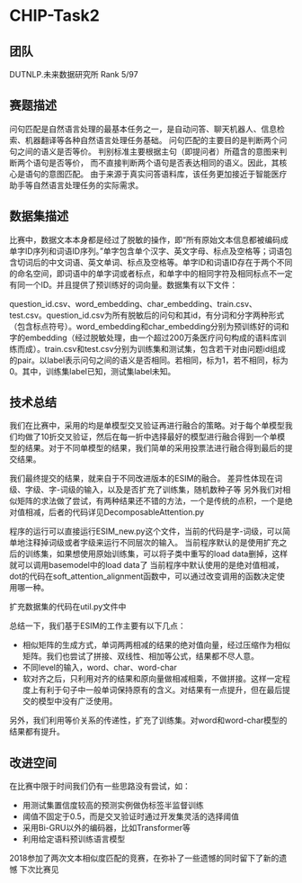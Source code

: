 # CHIP-Task2
## 团队
DUTNLP.未来数据研究所 Rank 5/97
## 赛题描述
问句匹配是自然语言处理的最基本任务之一，是自动问答、聊天机器人、信息检索、机器翻译等各种自然语言处理任务基础。
问句匹配的主要目的是判断两个问句之间的语义是否等价。
判别标准主要根据主句（即提问者）所蕴含的意图来判断两个语句是否等价，
而不直接判断两个语句是否表达相同的语义。因此，其核心是语句的意图匹配。
由于来源于真实问答语料库，该任务更加接近于智能医疗助手等自然语言处理任务的实际需求。
## 数据集描述
比赛中，数据文本本身都是经过了脱敏的操作，即“所有原始文本信息都被编码成单字ID序列和词语ID序列。”单字包含单个汉字、英文字母、标点及空格等；词语包含切词后的中文词语、英文单词、标点及空格等。单字ID和词语ID存在于两个不同的命名空间，即词语中的单字词或者标点，和单字中的相同字符及相同标点不一定有同一个ID。并且提供了预训练好的词向量。数据集有以下文件：

question_id.csv、word_embedding、char_embedding、train.csv、test.csv。question_id.csv为所有脱敏后的问句和其id，有分词和分字两种形式（包含标点符号）。word_embedding和char_embedding分别为预训练好的词和字的embedding（经过脱敏处理，由一个超过200万条医疗问句构成的语料库训练而成）。train.csv和test.csv分别为训练集和测试集，包含若干对由问题id组成的pair。以label表示问句之间的语义是否相同。若相同，标为1，若不相同，标为0。其中，训练集label已知，测试集label未知。
## 技术总结
我们在比赛中，采用的均是单模型交叉验证再进行融合的策略。对于每个单模型我们均做了10折交叉验证，然后在每一折中选择最好的模型进行融合得到一个单模型的结果。对于不同单模型的结果，我们简单的采用投票法进行融合得到最后的提交结果。

我们最终提交的结果，就来自于不同改进版本的ESIM的融合。
差异性体现在词级、字级、字-词级的输入，以及是否扩充了训练集，随机数种子等
另外我们对相似矩阵的求法做了尝试，有两种结果还不错的方法，一个是传统的点积，一个是绝对值相减，后者的代码详见DecomposableAttention.py

程序的运行可以直接运行ESIM_new.py这个文件，当前的代码是字-词级，可以简单地注释掉词级或者字级来运行不同层次的输入。
当前程序默认的是使用扩充之后的训练集，如果想使用原始训练集，可以将子类中重写的load data删掉，这样就可以调用basemodel中的load data了
当前程序中默认使用的是绝对值相减，dot的代码在soft_attention_alignment函数中，可以通过改变调用的函数决定使用哪一种。

扩充数据集的代码在util.py文件中

总结一下，我们基于ESIM的工作主要有以下几点：
- 相似矩阵的生成方式，单词两两相减的结果的绝对值向量，经过压缩作为相似矩阵。我们也尝试了拼接、双线性、相加等公式，结果都不尽人意。
- 不同level的输入，word、char、word-char
- 软对齐之后，只利用对齐的结果和原向量做相减相乘，不做拼接。这样一定程度上有利于句子中一般单词保持原有的含义。对结果有一点提升，但在最后提交的模型中没有广泛使用。

另外，我们利用等价关系的传递性，扩充了训练集。对word和word-char模型的结果都有提升。
## 改进空间
在比赛中限于时间我们仍有一些思路没有尝试，如：
- 用测试集置信度较高的预测实例做伪标签半监督训练
- 阈值不固定于0.5，而是交叉验证时通过开发集灵活的选择阈值
- 采用Bi-GRU以外的编码器，比如Transformer等
- 利用给定语料预训练语言模型

2018参加了两次文本相似度匹配的竞赛，在弥补了一些遗憾的同时留下了新的遗憾
下次比赛见
